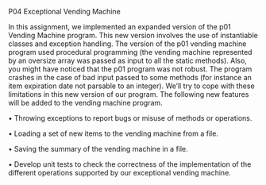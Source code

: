 P04 Exceptional Vending Machine

In this assignment, we implemented an expanded version of the p01 Vending Machine
program. This new version involves the use of instantiable classes and exception handling.
The version of the p01 vending machine program used procedural programming (the vending
machine represented by an oversize array was passed as input to all the static methods). Also,
you might have noticed that the p01 program was not robust. The program crashes in the case
of bad input passed to some methods (for instance an item expiration date not parsable to
an integer). We’ll try to cope with these limitations in this new version of our program. The
following new features will be added to the vending machine program.

• Throwing exceptions to report bugs or misuse of methods or operations.

• Loading a set of new items to the vending machine from a file.


• Saving the summary of the vending machine in a file.

• Develop unit tests to check the correctness of the implementation of the different operations
  supported by our exceptional vending machine.
